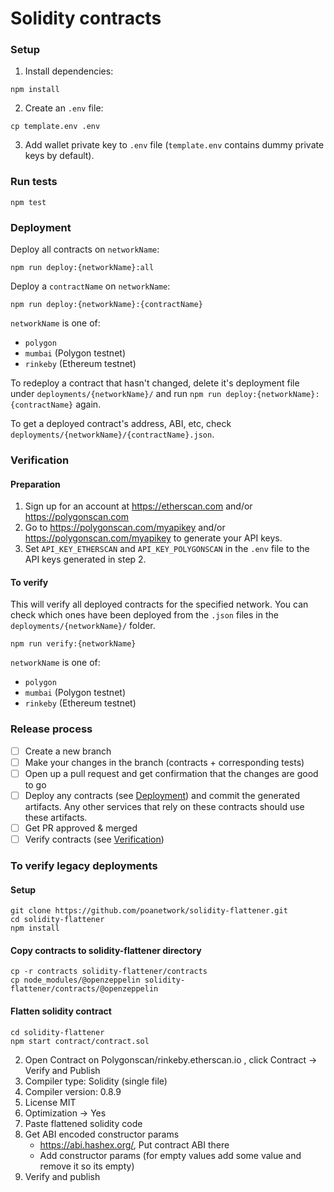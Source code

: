 # Solidity contracts

### Setup

1. Install dependencies:

```
npm install
```

2. Create an `.env` file:

```
cp template.env .env
```

3. Add wallet private key to `.env` file (`template.env` contains dummy private keys by default).

### Run tests

```
npm test
```

### Deployment

Deploy all contracts on `networkName`:

```
npm run deploy:{networkName}:all
```

Deploy a `contractName` on `networkName`:

```
npm run deploy:{networkName}:{contractName}
```

`networkName` is one of:

- `polygon`
- `mumbai` (Polygon testnet)
- `rinkeby` (Ethereum testnet)

To redeploy a contract that hasn't changed, delete it's deployment file under `deployments/{networkName}/` and run `npm run deploy:{networkName}:{contractName}` again.

To get a deployed contract's address, ABI, etc, check `deployments/{networkName}/{contractName}.json`.

### Verification

#### Preparation

1. Sign up for an account at https://etherscan.com and/or https://polygonscan.com
2. Go to https://polygonscan.com/myapikey and/or https://polygonscan.com/myapikey to generate your API keys.
3. Set `API_KEY_ETHERSCAN` and `API_KEY_POLYGONSCAN` in the `.env` file to the API keys generated in step 2.

#### To verify

This will verify all deployed contracts for the specified network.
You can check which ones have been deployed from the `.json` files in the `deployments/{networkName}/` folder.

```
npm run verify:{networkName}
```

`networkName` is one of:

- `polygon`
- `mumbai` (Polygon testnet)
- `rinkeby` (Ethereum testnet)

### Release process

- [ ] Create a new branch
- [ ] Make your changes in the branch (contracts + corresponding tests)
- [ ] Open up a pull request and get confirmation that the changes are good to go
- [ ] Deploy any contracts (see [Deployment](#deployment)) and commit the generated artifacts. Any other services that rely on these contracts should use these artifacts.
- [ ] Get PR approved & merged
- [ ] Verify contracts (see [Verification](#verification))

### To verify legacy deployments

#### Setup

```
git clone https://github.com/poanetwork/solidity-flattener.git
cd solidity-flattener
npm install
```

#### Copy contracts to solidity-flattener directory

```
cp -r contracts solidity-flattener/contracts
cp node_modules/@openzeppelin solidity-flattener/contracts/@openzeppelin
```

#### Flatten solidity contract

```
cd solidity-flattener
npm start contract/contract.sol
```

2. Open Contract on Polygonscan/rinkeby.etherscan.io , click Contract -> Verify and Publish
3. Compiler type: Solidity (single file)
4. Compiler version: 0.8.9
5. License MIT
6. Optimization -> Yes
7. Paste flattened solidity code
8. Get ABI encoded constructor params
   - https://abi.hashex.org/, Put contract ABI there
   - Add constructor params
     (for empty values add some value and remove it so its empty)
9. Verify and publish
